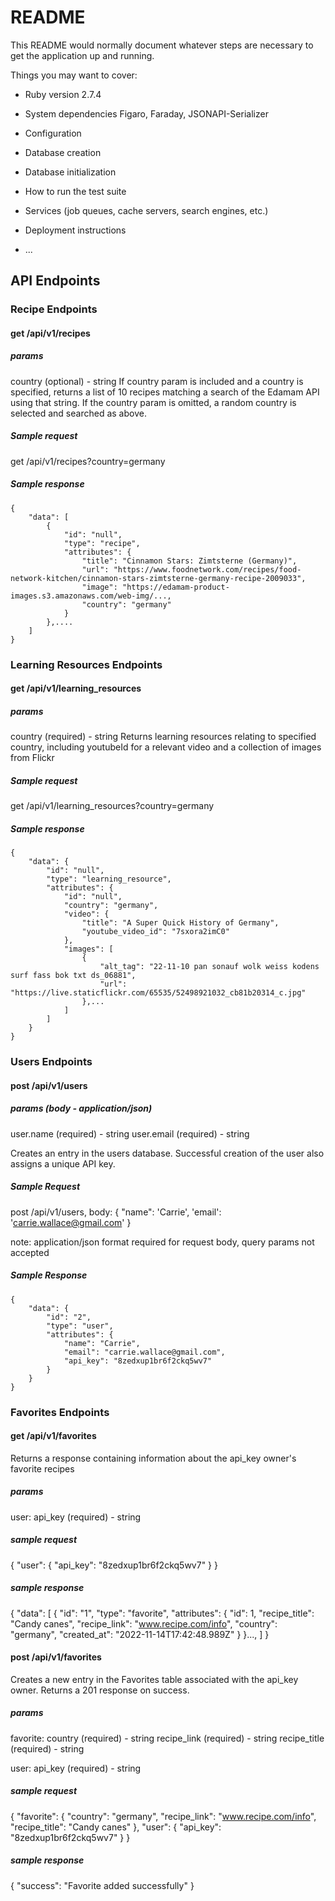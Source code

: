 # README

This README would normally document whatever steps are necessary to get the
application up and running.

Things you may want to cover:

* Ruby version
2.7.4

* System dependencies
Figaro, Faraday, JSONAPI-Serializer

* Configuration

* Database creation

* Database initialization

* How to run the test suite

* Services (job queues, cache servers, search engines, etc.)

* Deployment instructions

* ...

## API Endpoints

### Recipe Endpoints

#### get /api/v1/recipes

##### params
country (optional) - string
If country param is included and a country is specified, returns a list of 10 recipes matching a search of the Edamam API using that string.
If the country param is omitted, a random country is selected and searched as above.

##### Sample request
get /api/v1/recipes?country=germany

##### Sample response
```
{
    "data": [
        {
            "id": "null",
            "type": "recipe",
            "attributes": {
                "title": "Cinnamon Stars: Zimtsterne (Germany)",
                "url": "https://www.foodnetwork.com/recipes/food-network-kitchen/cinnamon-stars-zimtsterne-germany-recipe-2009033",
                "image": "https://edamam-product-images.s3.amazonaws.com/web-img/...,
                "country": "germany"
            }
        },....
    ]
}
```

### Learning Resources Endpoints

#### get /api/v1/learning_resources

##### params
country (required) - string
Returns learning resources relating to specified country, including youtubeId for a relevant video and a collection of images from Flickr

##### Sample request
get /api/v1/learning_resources?country=germany

##### Sample response
```
{
    "data": {
        "id": "null",
        "type": "learning_resource",
        "attributes": {
            "id": "null",
            "country": "germany",
            "video": {
                "title": "A Super Quick History of Germany",
                "youtube_video_id": "7sxora2imC0"
            },
            "images": [
                {
                    "alt_tag": "22-11-10 pan sonauf wolk weiss kodens surf fass bok txt ds_06881",
                    "url": "https://live.staticflickr.com/65535/52498921032_cb81b20314_c.jpg"
                },...
            ]
        ]
    }
}
```

### Users Endpoints

#### post /api/v1/users

##### params (body - application/json)
user.name (required) - string
user.email (required) - string

Creates an entry in the users database. Successful creation of the user also assigns a unique API key.

##### Sample Request

post /api/v1/users, body: { "name": 'Carrie', 'email': 'carrie.wallace@gmail.com' }

note: application/json format required for request body, query params not accepted

##### Sample Response

```
{
    "data": {
        "id": "2",
        "type": "user",
        "attributes": {
            "name": "Carrie",
            "email": "carrie.wallace@gmail.com",
            "api_key": "8zedxup1br6f2ckq5wv7"
        }
    }
}
```

### Favorites Endpoints

#### get /api/v1/favorites

Returns a response containing information about the api_key owner's favorite recipes

##### params
user:
api_key (required) - string

##### sample request
{ 
    "user":
        {
            "api_key": "8zedxup1br6f2ckq5wv7"
        }
}

##### sample response
{
    "data": [
        {
            "id": "1",
            "type": "favorite",
            "attributes": {
                "id": 1,
                "recipe_title": "Candy canes",
                "recipe_link": "www.recipe.com/info",
                "country": "germany",
                "created_at": "2022-11-14T17:42:48.989Z"
            }
        }...,
    ]
}

#### post /api/v1/favorites

Creates a new entry in the Favorites table associated with the api_key owner. Returns a 201 response on success.

##### params
favorite:
country (required) - string
recipe_link (required) - string
recipe_title (required) - string

user:
api_key (required) - string

##### sample request
{ 
    "favorite": 
        {
            "country": "germany",
            "recipe_link": "www.recipe.com/info",
            "recipe_title": "Candy canes"
        },
    "user":
        {
            "api_key": "8zedxup1br6f2ckq5wv7"
        }
}

##### sample response
{
    "success": "Favorite added successfully"
}


